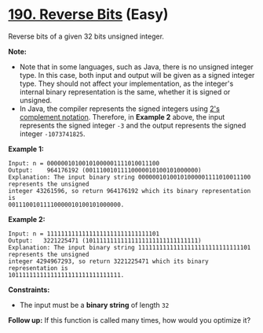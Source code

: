 # [190. Reverse Bits][link] (Easy)

[link]: https://leetcode.com/problems/reverse-bits/

Reverse bits of a given 32 bits unsigned integer.

**Note:**

- Note that in some languages, such as Java, there is no unsigned integer type. In this case, both
input and output will be given as a signed integer type. They should not affect your implementation,
as the integer's internal binary representation is the same, whether it is signed or unsigned.
- In Java, the compiler represents the signed integers using [2's complement
notation](https://en.wikipedia.org/wiki/Two%27s_complement). Therefore, in **Example 2** above, the
input represents the signed integer `-3` and the output represents the signed integer `-1073741825`.

**Example 1:**

```
Input: n = 00000010100101000001111010011100
Output:    964176192 (00111001011110000010100101000000)
Explanation: The input binary string 00000010100101000001111010011100 represents the unsigned
integer 43261596, so return 964176192 which its binary representation is
00111001011110000010100101000000.
```

**Example 2:**

```
Input: n = 11111111111111111111111111111101
Output:   3221225471 (10111111111111111111111111111111)
Explanation: The input binary string 11111111111111111111111111111101 represents the unsigned
integer 4294967293, so return 3221225471 which its binary representation is
10111111111111111111111111111111.
```

**Constraints:**

- The input must be a **binary string** of length `32`

**Follow up:** If this function is called many times, how would you optimize it?

